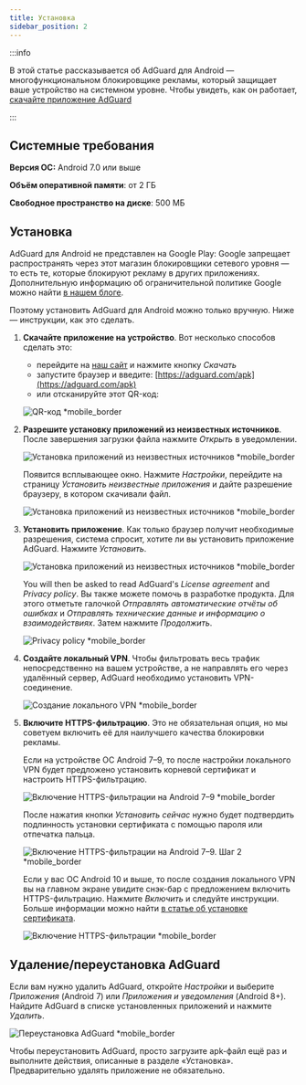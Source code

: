 ```yaml
---
title: Установка
sidebar_position: 2
---
```


:::info

В этой статье рассказывается об AdGuard для Android — многофункциональном блокировщике рекламы, который защищает ваше устройство на системном уровне. Чтобы увидеть, как он работает, [скачайте приложение AdGuard](https://agrd.io/download-kb-adblock)

:::

## Системные требования

**Версия ОС:** Android 7.0 или выше

**Объём оперативной памяти**: от 2 ГБ

**Свободное пространство на диске**: 500 МБ

## Установка

AdGuard для Android не представлен на Google Play: Google запрещает распространять через этот магазин блокировщики сетевого уровня — то есть те, которые блокируют рекламу в других приложениях. Дополнительную информацию об ограничительной политике Google можно найти [в нашем блоге](https://adguard.com/blog/adguard-google-play-removal.html).

Поэтому установить AdGuard для Android можно только вручную. Ниже — инструкции, как это сделать.

1. **Скачайте приложение на устройство**. Вот несколько способов сделать это:

    - перейдите на [наш сайт](https://adguard.com/adguard-android/overview.html) и нажмите кнопку *Скачать*
    - запустите браузер и введите: [https://adguard.com/apk](https://adguard.com/apk)
    - или отсканируйте этот QR-код:

    ![QR-код *mobile_border](https://cdn.adtidy.org/content/kb/ad_blocker/android/installation/inst-qr-en-1.png)

1. **Разрешите установку приложений из неизвестных источников**. После завершения загрузки файла нажмите *Открыть* в уведомлении.

    ![Установка приложений из неизвестных источников *mobile_border](https://cdn.adtidy.org/content/kb/ad_blocker/android/installation/inst_1.png)

    Появится всплывающее окно. Нажмите *Настройки*, перейдите на страницу *Установить неизвестные приложения* и дайте разрешение браузеру, в котором скачивали файл.

    ![Установка приложений из неизвестных источников *mobile_border](https://cdn.adtidy.org/content/kb/ad_blocker/android/installation/inst_3.png)

1. **Установить приложение**. Как только браузер получит необходимые разрешения, система спросит, хотите ли вы установить приложение AdGuard. Нажмите *Установить*.

    ![Установка приложений из неизвестных источников *mobile_border](https://cdn.adtidy.org/content/kb/ad_blocker/android/installation/inst_4.png)

    You will then be asked to read AdGuard's *License agreement* and *Privacy policy*. Вы также можете помочь в разработке продукта. Для этого отметьте галочкой *Отправлять автоматические отчёты об ошибках* и *Отправлять технические данные и информацию о взаимодействиях*. Затем нажмите *Продолжить*.

    ![Privacy policy *mobile_border](https://cdn.adtidy.org/content/kb/ad_blocker/android/installation/fl_3.png)

1. **Создайте локальный VPN**. Чтобы фильтровать весь трафик непосредственно на вашем устройстве, а не направлять его через удалённый сервер, AdGuard необходимо установить VPN-соединение.

    ![Создание локального VPN *mobile_border](https://cdn.adtidy.org/content/kb/ad_blocker/android/installation/fl_2.png)

1. **Включите HTTPS-фильтрацию**. Это не обязательная опция, но мы советуем включить её для наилучшего качества блокировки рекламы.

    Если на устройстве ОС Android 7–9, то после настройки локального VPN будет предложено установить корневой сертификат и настроить HTTPS-фильтрацию.

    ![Включение HTTPS-фильтрации на Android 7–9 *mobile_border](https://cdn.adtidy.org/content/kb/ad_blocker/android/installation/cert_1.jpg)

    После нажатия кнопки *Установить сейчас* нужно будет подтвердить подлинность установки сертификата с помощью пароля или отпечатка пальца.

    ![Включение HTTPS-фильтрации на Android 7–9. Шаг 2 *mobile_border](https://cdn.adtidy.org/content/kb/ad_blocker/android/installation/cert_2.jpg)

    Если у вас ОС Android 10 и выше, то после создания локального VPN вы на главном экране увидите снэк-бар с предложением включить HTTPS-фильтрацию. Нажмите *Включить* и следуйте инструкции. Больше информации можно найти [в статье об установке сертификата](solving-problems/manual-certificate.md).

    ![Включение HTTPS-фильтрации *mobile_border](https://cdn.adtidy.org/content/kb/ad_blocker/android/installation/fl_5.png)

## Удаление/переустановка AdGuard

Если вам нужно удалить AdGuard, откройте *Настройки* и выберите *Приложения* (Android 7) или *Приложения и уведомления* (Android 8+). Найдите AdGuard в списке установленных приложений и нажмите *Удалить*.

![Переустановка AdGuard *mobile_border](https://cdn.adtidy.org/content/kb/ad_blocker/android/installation/inst_4.png)

Чтобы переустановить AdGuard, просто загрузите apk-файл ещё раз и выполните действия, описанные в разделе «Установка». Предварительно удалять приложение не обязательно.

